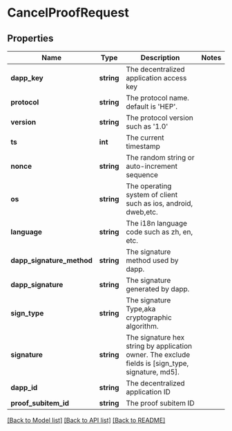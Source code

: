 # CancelProofRequest

## Properties
Name | Type | Description | Notes
------------ | ------------- | ------------- | -------------
**dapp_key** | **string** | The decentralized application access key | 
**protocol** | **string** | The protocol name. default is &#x27;HEP&#x27;. | 
**version** | **string** | The protocol version such as &#x27;1.0&#x27; | 
**ts** | **int** | The current timestamp | 
**nonce** | **string** | The random string or auto-increment sequence | 
**os** | **string** | The operating system of client such as ios, android, dweb,etc. | 
**language** | **string** | The i18n language code such as zh, en, etc. | 
**dapp_signature_method** | **string** | The signature method used by dapp. | 
**dapp_signature** | **string** | The signature generated by dapp. | 
**sign_type** | **string** | The signature Type,aka cryptographic algorithm. | 
**signature** | **string** | The signature hex string by application owner. The exclude fields is [sign_type, signature, md5]. | 
**dapp_id** | **string** | The decentralized application ID | 
**proof_subitem_id** | **string** | The proof subitem ID | 

[[Back to Model list]](../README.md#documentation-for-models) [[Back to API list]](../README.md#documentation-for-api-endpoints) [[Back to README]](../README.md)


